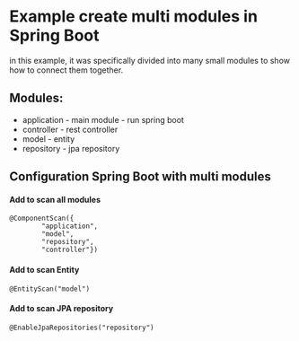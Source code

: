 # Example create multi modules in Spring Boot

in this example, it was specifically divided into many small modules to show how to connect them together.

## Modules:

* application - main module - run spring boot
* controller - rest controller
* model - entity
* repository - jpa repository

## Configuration Spring Boot with multi modules

#### Add to scan all modules

```
@ComponentScan({
        "application",
        "model",
        "repository",
        "controller"})
```

#### Add to scan Entity

```
@EntityScan("model")
```

#### Add to scan JPA repository

```
@EnableJpaRepositories("repository")
```
